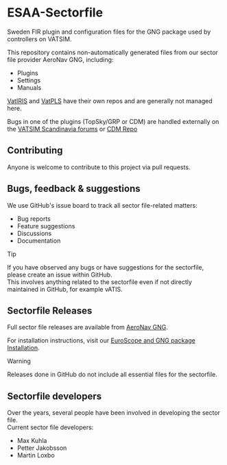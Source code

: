 # ESAA-Sectorfile
Sweden FIR plugin and configuration files for the GNG package used by controllers on VATSIM.

This repository contains non-automatically generated files from our sector file provider AeroNav GNG, including:
- Plugins
- Settings
- Manuals

[VatIRIS](https://github.com/minsulander/vatiris/) and [VatPLS](https://github.com/minsulander/vatpls/) have their own repos and are generally not managed here.

Bugs in one of the plugins (TopSky/GRP or CDM) are handled externally on the [VATSIM Scandinavia forums](https://forum.vatsim-scandinavia.org/t/plugins) or [CDM Repo](https://github.com/rpuig2001/CDM)

## Contributing
Anyone is welcome to contribute to this project via pull requests.

## Bugs, feedback & suggestions
We use GitHub's issue board to track all sector file-related matters:
- Bug reports
- Feature suggestions
- Discussions
- Documentation

> [!TIP]
>If you have observed any bugs or have suggestions for the sectorfile, please create an issue within GitHub.\
>This involves anything related to the sectorfile even if not directly maintained in GitHub, for example vATIS.

## Sectorfile Releases
Full sector file releases are available from [AeroNav GNG](https://files.aero-nav.com/ESAA).

For installation instructions, visit our [EuroScope and GNG package Installation](https://wiki.vatsim-scandinavia.org/books/general/page/euroscope-and-gng-package-installation).

> [!WARNING]
> Releases done in GitHub do not include all essential files for the sectorfile.

## Sectorfile developers
Over the years, several people have been involved in developing the sector file.\
Current sector file developers:
- Max Kuhla
- Petter Jakobsson
- Martin Loxbo

